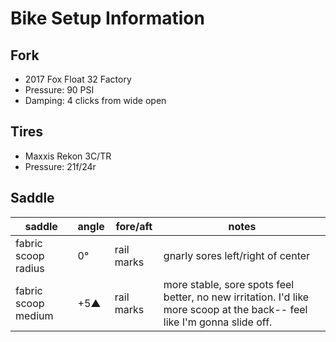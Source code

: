 # Bike Setup Information

## Fork 

* 2017 Fox Float 32 Factory
* Pressure: 90 PSI
* Damping: 4 clicks from wide open

## Tires

* Maxxis Rekon 3C/TR
* Pressure: 21f/24r

## Saddle

| saddle | angle | fore/aft | notes |
|-|-|-|-|
| fabric scoop radius | 0° | rail marks | gnarly sores left/right of center |
| fabric scoop medium | +5▲ | rail marks | more stable, sore spots feel better, no new irritation. I'd like more scoop at the back-- feel like I'm gonna slide off. |

